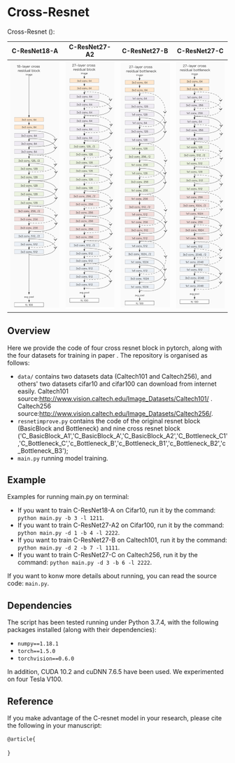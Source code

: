 # Cross-Resnet
Cross-Resnet ():

C-ResNet18-A            |  C-ResNet27-A2            |  C-ResNet27-B            |  C-ResNet27-C            |
:-------------------------:|:-------------------------:|:-------------------------:|:-------------------------:
![](image/C-ResNet18-A.png)  |  ![](image/C-ResNet27-A2.png) |  ![](image/C-ResNet27-B.png) |  ![](image/C-ResNet27-C.png)

## Overview
Here we provide the code of four cross resnet block in pytorch, along with the four datasets for training in paper . The repository is organised as follows:
- `data/` contains two datasets data (Caltech101 and Caltech256), and others' two datasets cifar10 and cifar100 can download from internet easily. Caltech101 source:http://www.vision.caltech.edu/Image_Datasets/Caltech101/ .
Caltech256 source:http://www.vision.caltech.edu/Image_Datasets/Caltech256/.
- `resnetimprove.py` contains the code of the  original resnet block (BasicBlock and Bottleneck) and nine cross resnet block ('C_BasicBlock_A1','C_BasicBlock_A','C_BasicBlock_A2','C_Bottleneck_C1','C_Bottleneck_C','c_Bottleneck_B','c_Bottleneck_B1','c_Bottleneck_B2','c_Bottleneck_B3');
- `main.py` running model training.

## Example
Examples for running main.py on terminal:

  - If you want to train C-ResNet18-A on Cifar10, run it by the command: `python main.py -b 3 -l 1211`.
  - If you want to train C-ResNet27-A2 on Cifar100, run it by the command: `python main.py -d 1 -b 4 -l 2222`.
  - If you want to train C-ResNet27-B on Caltech101, run it by the command: `python main.py -d 2 -b 7 -l 1111`.
  - If you want to train C-ResNet27-C on Caltech256, run it by the command: `python main.py -d 3 -b 6 -l 2222`.
  
If you want to konw more details about running, you can read the source code:  `main.py`. 

## Dependencies

The script has been tested running under Python 3.7.4, with the following packages installed (along with their dependencies):

- `numpy==1.18.1`
- `torch==1.5.0`
- `torchvision==0.6.0`

In addition, CUDA 10.2 and cuDNN 7.6.5 have been used. We experimented on four Tesla V100.

## Reference
If you make advantage of the C-resnet model in your research, please cite the following in your manuscript:

```
@article{
  
}
```


